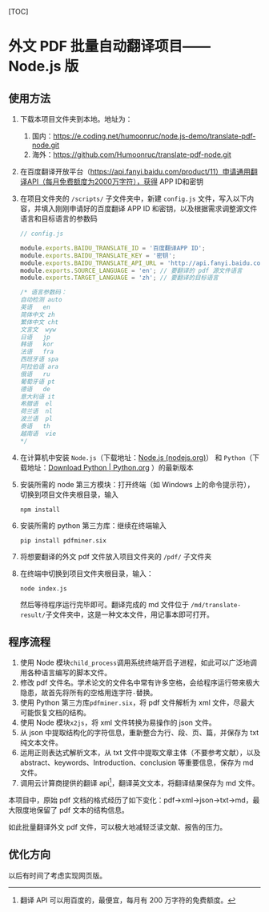 

[TOC]

# 外文 PDF 批量自动翻译项目——Node.js 版



## 使用方法

1. 下载本项目文件夹到本地。地址为：

   1. 国内：https://e.coding.net/humoonruc/node.js-demo/translate-pdf-node.git
   2. 海外：https://github.com/Humoonruc/translate-pdf-node.git

2. 在百度翻译开放平台（https://api.fanyi.baidu.com/product/11）申请通用翻译API（每月免费额度为2000万字符），获得 APP ID和密钥

3. 在项目文件夹的 `/scripts/` 子文件夹中，新建 `config.js` 文件，写入以下内容，并填入刚刚申请好的百度翻译 APP ID 和密钥，以及根据需求调整源文件语言和目标语言的参数码

   ```js
   // config.js
   
   module.exports.BAIDU_TRANSLATE_ID = '百度翻译APP ID';
   module.exports.BAIDU_TRANSLATE_KEY = '密钥';
   module.exports.BAIDU_TRANSLATE_API_URL = 'http://api.fanyi.baidu.com/api/trans/vip/translate';
   module.exports.SOURCE_LANGUAGE = 'en'; // 要翻译的 pdf 源文件语言
   module.exports.TARGET_LANGUAGE = 'zh'; // 要翻译的目标语言
   
   /* 语言参数码：
   自动检测	auto
   英语	en
   简体中文	zh
   繁体中文	cht
   文言文	wyw
   日语	jp
   韩语	kor
   法语	fra
   西班牙语	spa
   阿拉伯语	ara
   俄语	ru
   葡萄牙语	pt
   德语	de
   意大利语	it
   希腊语	el
   荷兰语	nl
   波兰语	pl
   泰语	th
   越南语	vie
   */
   ```

4. 在计算机中安装 `Node.js`（下载地址：[Node.js (nodejs.org)](https://nodejs.org/en/)） 和 `Python`（下载地址：[Download Python | Python.org](https://www.python.org/downloads/) ）的最新版本

5. 安装所需的 node 第三方模块：打开终端（如 Windows 上的命令提示符），切换到项目文件夹根目录，输入

   ```shell
   npm install
   ```

6. 安装所需的 python 第三方库：继续在终端输入

   ```shell
   pip install pdfminer.six
   ```

7. 将想要翻译的外文 pdf 文件放入项目文件夹的 `/pdf/` 子文件夹

8. 在终端中切换到项目文件夹根目录，输入：

   ```shell
   node index.js
   ```

   然后等待程序运行完毕即可。翻译完成的 md 文件位于 `/md/translate-result/`子文件夹中，这是一种文本文件，用记事本即可打开。

## 程序流程

1. 使用 Node 模块`child_process`调用系统终端开启子进程，如此可以广泛地调用各种语言编写的脚本文件。
2. 修改 pdf 文件名。学术论文的文件名中常有许多空格，会给程序运行带来极大隐患，故首先将所有的空格用连字符`-`替换。
3. 使用 Python 第三方库`pdfminer.six`，将 pdf 文件解析为 xml 文件，尽最大可能恢复文档的结构。
4. 使用 Node 模块`x2js`，将 xml 文件转换为易操作的 json 文件。
5. 从 json 中提取结构化的字符信息，重新整合为行、段、页、篇，并保存为 txt 纯文本文件。
6. 运用正则表达式解析文本，从 txt 文件中提取文章主体（不要参考文献），以及 abstract、keywords、Introduction、conclusion 等重要信息，保存为 md 文件。
7. 调用云计算商提供的翻译 api[^api]，翻译英文文本，将翻译结果保存为 md 文件。

[^api]: 翻译 API 可以用百度的，最便宜，每月有 200 万字符的免费额度。

本项目中，原始 pdf 文档的格式经历了如下变化：pdf->xml->json->txt->md，最大限度地保留了 pdf 文本的结构信息。

如此批量翻译外文 pdf 文件，可以极大地减轻泛读文献、报告的压力。

## 优化方向

以后有时间了考虑实现网页版。
